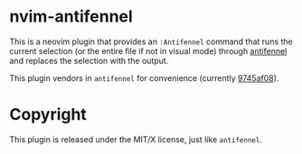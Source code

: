 # nvim-antifennel

This is a neovim plugin that provides an `:Antifennel` command that runs the current selection (or
the entire file if not in visual mode) through
[antifennel](https://git.sr.ht/~technomancy/antifennel) and replaces the selection with the output.

This plugin vendors in `antifennel` for convenience (currently
[9745af08](https://git.sr.ht/~technomancy/antifennel/commit/9745af08b2e9e611673a5394de334ce5a49ce382)).

# Copyright

This plugin is released under the MIT/X license, just like `antifennel`.
